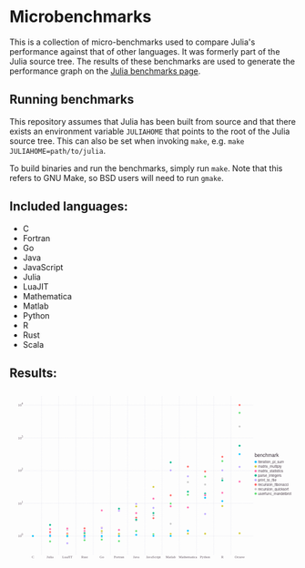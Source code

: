 # Microbenchmarks

This is a collection of micro-benchmarks used to compare Julia's performance against
that of other languages.
It was formerly part of the Julia source tree.
The results of these benchmarks are used to generate the performance graph on the
[Julia benchmarks page](https://julialang.org/benchmarks).

## Running benchmarks

This repository assumes that Julia has been built from source and that there exists
an environment variable `JULIAHOME` that points to the root of the Julia source tree.
This can also be set when invoking `make`, e.g. `make JULIAHOME=path/to/julia`.

To build binaries and run the benchmarks, simply run `make`.
Note that this refers to GNU Make, so BSD users will need to run `gmake`.

## Included languages:

* C
* Fortran
* Go
* Java
* JavaScript
* Julia
* LuaJIT
* Mathematica
* Matlab
* Python
* R
* Rust
* Scala

## Results:

<svg xmlns="http://www.w3.org/2000/svg" xmlns:gadfly="https://www.gadflyjl.org/ns" xmlns:xlink="https://www.w3.org/1999/xlink" width="864" height="533.972" fill="#000" stroke="none" stroke-width=".3" font-size="3.88" version="1.2" viewBox="0 0 228.6 141.28"><g id="img-403ad6d6-1" class="plotroot yscalable"><g id="img-403ad6d6-2" fill="#6C606B" class="guide xlabels" font-family="Georgia" font-size="2.82"><g><g class="primitive"><text dy=".6em" text-anchor="middle" transform="translate(18.57,132.65)">C</text></g></g><g><g class="primitive"><text dy=".6em" text-anchor="middle" transform="translate(32.3,132.65)">Julia</text></g></g><g><g class="primitive"><text dy=".6em" text-anchor="middle" transform="translate(46.03,132.65)">LuaJIT</text></g></g><g><g class="primitive"><text dy=".6em" text-anchor="middle" transform="translate(59.76,132.65)">Rust</text></g></g><g><g class="primitive"><text dy=".6em" text-anchor="middle" transform="translate(73.49,132.65)">Go</text></g></g><g><g class="primitive"><text dy=".6em" text-anchor="middle" transform="translate(87.22,132.65)">Fortran</text></g></g><g><g class="primitive"><text dy=".6em" text-anchor="middle" transform="translate(100.95,132.65)">Java</text></g></g><g><g class="primitive"><text dy=".6em" text-anchor="middle" transform="translate(114.68,132.65)">JavaScript</text></g></g><g><g class="primitive"><text dy=".6em" text-anchor="middle" transform="translate(128.42,132.65)">Matlab</text></g></g><g><g class="primitive"><text dy=".6em" text-anchor="middle" transform="translate(142.15,132.65)">Mathematica</text></g></g><g><g class="primitive"><text dy=".6em" text-anchor="middle" transform="translate(155.88,132.65)">Python</text></g></g><g><g class="primitive"><text dy=".6em" text-anchor="middle" transform="translate(169.61,132.65)">R</text></g></g><g><g class="primitive"><text dy=".6em" text-anchor="middle" transform="translate(183.34,132.65)">Octave</text></g></g></g><g id="img-403ad6d6-3" class="guide colorkey"><g id="img-403ad6d6-4" fill="#4C404B" font-family="'PT Sans','Helvetica Neue','Helvetica',sans-serif" font-size="2.82"><g id="img-403ad6d6-5" class="color_iteration_pi_sum"><g class="primitive"><text dy=".35em" transform="translate(198.14,57.44)">iteration_pi_sum</text></g></g><g id="img-403ad6d6-6" class="color_matrix_multiply"><g class="primitive"><text dy=".35em" transform="translate(198.14,61.07)">matrix_multiply</text></g></g><g id="img-403ad6d6-7" class="color_matrix_statistics"><g class="primitive"><text dy=".35em" transform="translate(198.14,64.7)">matrix_statistics</text></g></g><g id="img-403ad6d6-8" class="color_parse_integers"><g class="primitive"><text dy=".35em" transform="translate(198.14,68.32)">parse_integers</text></g></g><g id="img-403ad6d6-9" class="color_print_to_file"><g class="primitive"><text dy=".35em" transform="translate(198.14,71.95)">print_to_file</text></g></g><g id="img-403ad6d6-10" class="color_recursion_fibonacci"><g class="primitive"><text dy=".35em" transform="translate(198.14,75.58)">recursion_fibonacci</text></g></g><g id="img-403ad6d6-11" class="color_recursion_quicksort"><g class="primitive"><text dy=".35em" transform="translate(198.14,79.2)">recursion_quicksort</text></g></g><g id="img-403ad6d6-12" class="color_userfunc_mandelbrot"><g class="primitive"><text dy=".35em" transform="translate(198.14,82.83)">userfunc_mandelbrot</text></g></g></g><g id="img-403ad6d6-13" stroke="#000" stroke-opacity="0"><g id="img-403ad6d6-14" fill="#00BFFF" class="color_iteration_pi_sum" transform="translate(196.14,57.44)"><circle cx="0" cy="0" r=".91" class="primitive"/></g><g id="img-403ad6d6-15" fill="#D4CA3A" class="color_matrix_multiply" transform="translate(196.14,61.07)"><circle cx="0" cy="0" r=".91" class="primitive"/></g><g id="img-403ad6d6-16" fill="#FF6DAE" class="color_matrix_statistics" transform="translate(196.14,64.7)"><circle cx="0" cy="0" r=".91" class="primitive"/></g><g id="img-403ad6d6-17" fill="#00B78D" class="color_parse_integers" transform="translate(196.14,68.32)"><circle cx="0" cy="0" r=".91" class="primitive"/></g><g id="img-403ad6d6-18" fill="#BEA9FF" class="color_print_to_file" transform="translate(196.14,71.95)"><circle cx="0" cy="0" r=".91" class="primitive"/></g><g id="img-403ad6d6-19" fill="#FF6765" class="color_recursion_fibonacci" transform="translate(196.14,75.58)"><circle cx="0" cy="0" r=".91" class="primitive"/></g><g id="img-403ad6d6-20" fill="#C6C6C6" class="color_recursion_quicksort" transform="translate(196.14,79.2)"><circle cx="0" cy="0" r=".91" class="primitive"/></g><g id="img-403ad6d6-21" fill="#63DF75" class="color_userfunc_mandelbrot" transform="translate(196.14,82.83)"><circle cx="0" cy="0" r=".91" class="primitive"/></g></g><g id="img-403ad6d6-22" fill="#362A35" stroke="#000" stroke-opacity="0" font-family="'PT Sans','Helvetica Neue','Helvetica',sans-serif" font-size="3.88"><g id="img-403ad6d6-23"><g class="primitive"><text transform="translate(195.33,53.62)">benchmark</text></g></g></g></g><g clip-path="url(#img-403ad6d6-24)"><g id="img-403ad6d6-25"><g id="img-403ad6d6-26" fill="#000" fill-opacity="0" stroke="#000" stroke-opacity="0" class="guide background" opacity="1" pointer-events="visible"><g id="img-403ad6d6-27"><path d="M-91.31,-63.32 L 91.31 -63.32 91.31 63.32 -91.31 63.32 z" class="primitive" transform="translate(103.01,68.32)"/></g></g><g id="img-403ad6d6-28" stroke="#D0D0E0" stroke-dasharray=".5 .5" stroke-width=".2" class="guide ygridlines xfixed"><g id="img-403ad6d6-29"><path fill="none" d="M-91.31,0 L 91.31 0" class="primitive" transform="translate(103.01,116.6)"/></g><g id="img-403ad6d6-30"><path fill="none" d="M-91.31,0 L 91.31 0" class="primitive" transform="translate(103.01,90.51)"/></g><g id="img-403ad6d6-31"><path fill="none" d="M-91.31,0 L 91.31 0" class="primitive" transform="translate(103.01,64.41)"/></g><g id="img-403ad6d6-32"><path fill="none" d="M-91.31,0 L 91.31 0" class="primitive" transform="translate(103.01,38.31)"/></g><g id="img-403ad6d6-33"><path fill="none" d="M-91.31,0 L 91.31 0" class="primitive" transform="translate(103.01,12.22)"/></g></g><g id="img-403ad6d6-34" stroke="#D0D0E0" stroke-dasharray=".5 .5" stroke-width=".2" class="guide xgridlines yfixed"><g id="img-403ad6d6-35"><path fill="none" d="M0,-63.32 L 0 63.32" class="primitive" transform="translate(25.43,68.32)"/></g><g id="img-403ad6d6-36"><path fill="none" d="M0,-63.32 L 0 63.32" class="primitive" transform="translate(39.16,68.32)"/></g><g id="img-403ad6d6-37"><path fill="none" d="M0,-63.32 L 0 63.32" class="primitive" transform="translate(52.89,68.32)"/></g><g id="img-403ad6d6-38"><path fill="none" d="M0,-63.32 L 0 63.32" class="primitive" transform="translate(66.63,68.32)"/></g><g id="img-403ad6d6-39"><path fill="none" d="M0,-63.32 L 0 63.32" class="primitive" transform="translate(80.36,68.32)"/></g><g id="img-403ad6d6-40"><path fill="none" d="M0,-63.32 L 0 63.32" class="primitive" transform="translate(94.09,68.32)"/></g><g id="img-403ad6d6-41"><path fill="none" d="M0,-63.32 L 0 63.32" class="primitive" transform="translate(107.82,68.32)"/></g><g id="img-403ad6d6-42"><path fill="none" d="M0,-63.32 L 0 63.32" class="primitive" transform="translate(121.55,68.32)"/></g><g id="img-403ad6d6-43"><path fill="none" d="M0,-63.32 L 0 63.32" class="primitive" transform="translate(135.28,68.32)"/></g><g id="img-403ad6d6-44"><path fill="none" d="M0,-63.32 L 0 63.32" class="primitive" transform="translate(149.01,68.32)"/></g><g id="img-403ad6d6-45"><path fill="none" d="M0,-63.32 L 0 63.32" class="primitive" transform="translate(162.74,68.32)"/></g><g id="img-403ad6d6-46"><path fill="none" d="M0,-63.32 L 0 63.32" class="primitive" transform="translate(176.48,68.32)"/></g></g><g id="img-403ad6d6-47" class="plotpanel"><metadata><boundingbox value="11.699999999999989mm 5.0mm 182.62666666666667mm 126.64923649489262mm"/><unitbox value="0.5 4.27664132503908 13.3 -4.8532826500781585"/></metadata><g id="img-403ad6d6-48" class="geometry"><g id="img-403ad6d6-49" stroke-width=".3"><g id="img-403ad6d6-50" fill="#63DF75" stroke="#FFF" class="color_userfunc_mandelbrot"><g id="img-403ad6d6-51" class="marker"><g id="img-403ad6d6-52" transform="translate(183.34,18.37)"><circle cx="0" cy="0" r=".9" class="primitive"/></g></g></g><g id="img-403ad6d6-53" fill="#C6C6C6" stroke="#FFF" class="color_recursion_quicksort"><g id="img-403ad6d6-54" class="marker"><g id="img-403ad6d6-55" transform="translate(183.34,29.27)"><circle cx="0" cy="0" r=".9" class="primitive"/></g></g></g><g id="img-403ad6d6-56" fill="#FF6765" stroke="#FFF" class="color_recursion_fibonacci"><g id="img-403ad6d6-57" class="marker"><g id="img-403ad6d6-58" transform="translate(183.34,12.17)"><circle cx="0" cy="0" r=".9" class="primitive"/></g></g></g><g id="img-403ad6d6-59" fill="#BEA9FF" stroke="#FFF" class="color_print_to_file"><g id="img-403ad6d6-60" class="marker"><g id="img-403ad6d6-61" transform="translate(183.34,61.42)"><circle cx="0" cy="0" r=".9" class="primitive"/></g></g></g><g id="img-403ad6d6-62" fill="#00B78D" stroke="#FFF" class="color_parse_integers"><g id="img-403ad6d6-63" class="marker"><g id="img-403ad6d6-64" transform="translate(183.34,44.6)"><circle cx="0" cy="0" r=".9" class="primitive"/></g></g></g><g id="img-403ad6d6-65" fill="#FF6DAE" stroke="#FFF" class="color_matrix_statistics"><g id="img-403ad6d6-66" class="marker"><g id="img-403ad6d6-67" transform="translate(183.34,73.15)"><circle cx="0" cy="0" r=".9" class="primitive"/></g></g></g><g id="img-403ad6d6-68" fill="#D4CA3A" stroke="#FFF" class="color_matrix_multiply"><g id="img-403ad6d6-69" class="marker"><g id="img-403ad6d6-70" transform="translate(183.34,114.39)"><circle cx="0" cy="0" r=".9" class="primitive"/></g></g></g><g id="img-403ad6d6-71" fill="#00BFFF" stroke="#FFF" class="color_iteration_pi_sum"><g id="img-403ad6d6-72" class="marker"><g id="img-403ad6d6-73" transform="translate(183.34,51.31)"><circle cx="0" cy="0" r=".9" class="primitive"/></g></g></g><g id="img-403ad6d6-74" fill="#63DF75" stroke="#FFF" class="color_userfunc_mandelbrot"><g id="img-403ad6d6-75" class="marker"><g id="img-403ad6d6-76" transform="translate(169.61,56.81)"><circle cx="0" cy="0" r=".9" class="primitive"/></g></g></g><g id="img-403ad6d6-77" fill="#C6C6C6" stroke="#FFF" class="color_recursion_quicksort"><g id="img-403ad6d6-78" class="marker"><g id="img-403ad6d6-79" transform="translate(169.61,70.6)"><circle cx="0" cy="0" r=".9" class="primitive"/></g></g></g><g id="img-403ad6d6-80" fill="#FF6765" stroke="#FFF" class="color_recursion_fibonacci"><g id="img-403ad6d6-81" class="marker"><g id="img-403ad6d6-82" transform="translate(169.61,53.41)"><circle cx="0" cy="0" r=".9" class="primitive"/></g></g></g><g id="img-403ad6d6-83" fill="#BEA9FF" stroke="#FFF" class="color_print_to_file"><g id="img-403ad6d6-84" class="marker"><g id="img-403ad6d6-85" transform="translate(169.61,64.23)"><circle cx="0" cy="0" r=".9" class="primitive"/></g></g></g><g id="img-403ad6d6-86" fill="#00B78D" stroke="#FFF" class="color_parse_integers"><g id="img-403ad6d6-87" class="marker"><g id="img-403ad6d6-88" transform="translate(169.61,72.18)"><circle cx="0" cy="0" r=".9" class="primitive"/></g></g></g><g id="img-403ad6d6-89" fill="#FF6DAE" stroke="#FFF" class="color_matrix_statistics"><g id="img-403ad6d6-90" class="marker"><g id="img-403ad6d6-91" transform="translate(169.61,82.11)"><circle cx="0" cy="0" r=".9" class="primitive"/></g></g></g><g id="img-403ad6d6-92" fill="#D4CA3A" stroke="#FFF" class="color_matrix_multiply"><g id="img-403ad6d6-93" class="marker"><g id="img-403ad6d6-94" transform="translate(169.61,92.67)"><circle cx="0" cy="0" r=".9" class="primitive"/></g></g></g><g id="img-403ad6d6-95" fill="#00BFFF" stroke="#FFF" class="color_iteration_pi_sum"><g id="img-403ad6d6-96" class="marker"><g id="img-403ad6d6-97" transform="translate(169.61,88.73)"><circle cx="0" cy="0" r=".9" class="primitive"/></g></g></g><g id="img-403ad6d6-98" fill="#63DF75" stroke="#FFF" class="color_userfunc_mandelbrot"><g id="img-403ad6d6-99" class="marker"><g id="img-403ad6d6-100" transform="translate(155.88,69.18)"><circle cx="0" cy="0" r=".9" class="primitive"/></g></g></g><g id="img-403ad6d6-101" fill="#C6C6C6" stroke="#FFF" class="color_recursion_quicksort"><g id="img-403ad6d6-102" class="marker"><g id="img-403ad6d6-103" transform="translate(155.88,75.5)"><circle cx="0" cy="0" r=".9" class="primitive"/></g></g></g><g id="img-403ad6d6-104" fill="#FF6765" stroke="#FFF" class="color_recursion_fibonacci"><g id="img-403ad6d6-105" class="marker"><g id="img-403ad6d6-106" transform="translate(155.88,65.08)"><circle cx="0" cy="0" r=".9" class="primitive"/></g></g></g><g id="img-403ad6d6-107" fill="#BEA9FF" stroke="#FFF" class="color_print_to_file"><g id="img-403ad6d6-108" class="marker"><g id="img-403ad6d6-109" transform="translate(155.88,98.97)"><circle cx="0" cy="0" r=".9" class="primitive"/></g></g></g><g id="img-403ad6d6-110" fill="#00B78D" stroke="#FFF" class="color_parse_integers"><g id="img-403ad6d6-111" class="marker"><g id="img-403ad6d6-112" transform="translate(155.88,82.78)"><circle cx="0" cy="0" r=".9" class="primitive"/></g></g></g><g id="img-403ad6d6-113" fill="#FF6DAE" stroke="#FFF" class="color_matrix_statistics"><g id="img-403ad6d6-114" class="marker"><g id="img-403ad6d6-115" transform="translate(155.88,84.01)"><circle cx="0" cy="0" r=".9" class="primitive"/></g></g></g><g id="img-403ad6d6-116" fill="#D4CA3A" stroke="#FFF" class="color_matrix_multiply"><g id="img-403ad6d6-117" class="marker"><g id="img-403ad6d6-118" transform="translate(155.88,114.72)"><circle cx="0" cy="0" r=".9" class="primitive"/></g></g></g><g id="img-403ad6d6-119" fill="#00BFFF" stroke="#FFF" class="color_iteration_pi_sum"><g id="img-403ad6d6-120" class="marker"><g id="img-403ad6d6-121" transform="translate(155.88,86.08)"><circle cx="0" cy="0" r=".9" class="primitive"/></g></g></g><g id="img-403ad6d6-122" fill="#63DF75" stroke="#FFF" class="color_userfunc_mandelbrot"><g id="img-403ad6d6-123" class="marker"><g id="img-403ad6d6-124" transform="translate(142.15,83.66)"><circle cx="0" cy="0" r=".9" class="primitive"/></g></g></g><g id="img-403ad6d6-125" fill="#C6C6C6" stroke="#FFF" class="color_recursion_quicksort"><g id="img-403ad6d6-126" class="marker"><g id="img-403ad6d6-127" transform="translate(142.15,73.59)"><circle cx="0" cy="0" r=".9" class="primitive"/></g></g></g><g id="img-403ad6d6-128" fill="#FF6765" stroke="#FFF" class="color_recursion_fibonacci"><g id="img-403ad6d6-129" class="marker"><g id="img-403ad6d6-130" transform="translate(142.15,61.26)"><circle cx="0" cy="0" r=".9" class="primitive"/></g></g></g><g id="img-403ad6d6-131" fill="#BEA9FF" stroke="#FFF" class="color_print_to_file"><g id="img-403ad6d6-132" class="marker"><g id="img-403ad6d6-133" transform="translate(142.15,68.97)"><circle cx="0" cy="0" r=".9" class="primitive"/></g></g></g><g id="img-403ad6d6-134" fill="#00B78D" stroke="#FFF" class="color_parse_integers"><g id="img-403ad6d6-135" class="marker"><g id="img-403ad6d6-136" transform="translate(142.15,81.24)"><circle cx="0" cy="0" r=".9" class="primitive"/></g></g></g><g id="img-403ad6d6-137" fill="#FF6DAE" stroke="#FFF" class="color_matrix_statistics"><g id="img-403ad6d6-138" class="marker"><g id="img-403ad6d6-139" transform="translate(142.15,93.78)"><circle cx="0" cy="0" r=".9" class="primitive"/></g></g></g><g id="img-403ad6d6-140" fill="#D4CA3A" stroke="#FFF" class="color_matrix_multiply"><g id="img-403ad6d6-141" class="marker"><g id="img-403ad6d6-142" transform="translate(142.15,114.67)"><circle cx="0" cy="0" r=".9" class="primitive"/></g></g></g><g id="img-403ad6d6-143" fill="#00BFFF" stroke="#FFF" class="color_iteration_pi_sum"><g id="img-403ad6d6-144" class="marker"><g id="img-403ad6d6-145" transform="translate(142.15,112.34)"><circle cx="0" cy="0" r=".9" class="primitive"/></g></g></g><g id="img-403ad6d6-146" fill="#63DF75" stroke="#FFF" class="color_userfunc_mandelbrot"><g id="img-403ad6d6-147" class="marker"><g id="img-403ad6d6-148" transform="translate(128.42,90.68)"><circle cx="0" cy="0" r=".9" class="primitive"/></g></g></g><g id="img-403ad6d6-149" fill="#C6C6C6" stroke="#FFF" class="color_recursion_quicksort"><g id="img-403ad6d6-150" class="marker"><g id="img-403ad6d6-151" transform="translate(128.42,106.85)"><circle cx="0" cy="0" r=".9" class="primitive"/></g></g></g><g id="img-403ad6d6-152" fill="#FF6765" stroke="#FFF" class="color_recursion_fibonacci"><g id="img-403ad6d6-153" class="marker"><g id="img-403ad6d6-154" transform="translate(128.42,84.1)"><circle cx="0" cy="0" r=".9" class="primitive"/></g></g></g><g id="img-403ad6d6-155" fill="#BEA9FF" stroke="#FFF" class="color_print_to_file"><g id="img-403ad6d6-156" class="marker"><g id="img-403ad6d6-157" transform="translate(128.42,64.22)"><circle cx="0" cy="0" r=".9" class="primitive"/></g></g></g><g id="img-403ad6d6-158" fill="#00B78D" stroke="#FFF" class="color_parse_integers"><g id="img-403ad6d6-159" class="marker"><g id="img-403ad6d6-160" transform="translate(128.42,57.86)"><circle cx="0" cy="0" r=".9" class="primitive"/></g></g></g><g id="img-403ad6d6-161" fill="#FF6DAE" stroke="#FFF" class="color_matrix_statistics"><g id="img-403ad6d6-162" class="marker"><g id="img-403ad6d6-163" transform="translate(128.42,92.9)"><circle cx="0" cy="0" r=".9" class="primitive"/></g></g></g><g id="img-403ad6d6-164" fill="#D4CA3A" stroke="#FFF" class="color_matrix_multiply"><g id="img-403ad6d6-165" class="marker"><g id="img-403ad6d6-166" transform="translate(128.42,114.87)"><circle cx="0" cy="0" r=".9" class="primitive"/></g></g></g><g id="img-403ad6d6-167" fill="#00BFFF" stroke="#FFF" class="color_iteration_pi_sum"><g id="img-403ad6d6-168" class="marker"><g id="img-403ad6d6-169" transform="translate(128.42,116.52)"><circle cx="0" cy="0" r=".9" class="primitive"/></g></g></g><g id="img-403ad6d6-170" fill="#63DF75" stroke="#FFF" class="color_userfunc_mandelbrot"><g id="img-403ad6d6-171" class="marker"><g id="img-403ad6d6-172" transform="translate(114.68,115.17)"><circle cx="0" cy="0" r=".9" class="primitive"/></g></g></g><g id="img-403ad6d6-173" fill="#C6C6C6" stroke="#FFF" class="color_recursion_quicksort"><g id="img-403ad6d6-174" class="marker"><g id="img-403ad6d6-175" transform="translate(114.68,100.11)"><circle cx="0" cy="0" r=".9" class="primitive"/></g></g></g><g id="img-403ad6d6-176" fill="#FF6765" stroke="#FFF" class="color_recursion_fibonacci"><g id="img-403ad6d6-177" class="marker"><g id="img-403ad6d6-178" transform="translate(114.68,102.34)"><circle cx="0" cy="0" r=".9" class="primitive"/></g></g></g><g id="img-403ad6d6-179" fill="#BEA9FF" stroke="#FFF" class="color_print_to_file"><g id="img-403ad6d6-180" class="marker"><g id="img-403ad6d6-181" transform="translate(114.68,94.15)"><circle cx="0" cy="0" r=".9" class="primitive"/></g></g></g><g id="img-403ad6d6-182" fill="#00B78D" stroke="#FFF" class="color_parse_integers"><g id="img-403ad6d6-183" class="marker"><g id="img-403ad6d6-184" transform="translate(114.68,98.28)"><circle cx="0" cy="0" r=".9" class="primitive"/></g></g></g><g id="img-403ad6d6-185" fill="#FF6DAE" stroke="#FFF" class="color_matrix_statistics"><g id="img-403ad6d6-186" class="marker"><g id="img-403ad6d6-187" transform="translate(114.68,86.71)"><circle cx="0" cy="0" r=".9" class="primitive"/></g></g></g><g id="img-403ad6d6-188" fill="#D4CA3A" stroke="#FFF" class="color_matrix_multiply"><g id="img-403ad6d6-189" class="marker"><g id="img-403ad6d6-190" transform="translate(114.68,77.4)"><circle cx="0" cy="0" r=".9" class="primitive"/></g></g></g><g id="img-403ad6d6-191" fill="#00BFFF" stroke="#FFF" class="color_iteration_pi_sum"><g id="img-403ad6d6-192" class="marker"><g id="img-403ad6d6-193" transform="translate(114.68,116.51)"><circle cx="0" cy="0" r=".9" class="primitive"/></g></g></g><g id="img-403ad6d6-194" fill="#63DF75" stroke="#FFF" class="color_userfunc_mandelbrot"><g id="img-403ad6d6-195" class="marker"><g id="img-403ad6d6-196" transform="translate(100.95,112.57)"><circle cx="0" cy="0" r=".9" class="primitive"/></g></g></g><g id="img-403ad6d6-197" fill="#C6C6C6" stroke="#FFF" class="color_recursion_quicksort"><g id="img-403ad6d6-198" class="marker"><g id="img-403ad6d6-199" transform="translate(100.95,104.22)"><circle cx="0" cy="0" r=".9" class="primitive"/></g></g></g><g id="img-403ad6d6-200" fill="#FF6765" stroke="#FFF" class="color_recursion_fibonacci"><g id="img-403ad6d6-201" class="marker"><g id="img-403ad6d6-202" transform="translate(100.95,101.96)"><circle cx="0" cy="0" r=".9" class="primitive"/></g></g></g><g id="img-403ad6d6-203" fill="#BEA9FF" stroke="#FFF" class="color_print_to_file"><g id="img-403ad6d6-204" class="marker"><g id="img-403ad6d6-205" transform="translate(100.95,90.91)"><circle cx="0" cy="0" r=".9" class="primitive"/></g></g></g><g id="img-403ad6d6-206" fill="#00B78D" stroke="#FFF" class="color_parse_integers"><g id="img-403ad6d6-207" class="marker"><g id="img-403ad6d6-208" transform="translate(100.95,103.52)"><circle cx="0" cy="0" r=".9" class="primitive"/></g></g></g><g id="img-403ad6d6-209" fill="#FF6DAE" stroke="#FFF" class="color_matrix_statistics"><g id="img-403ad6d6-210" class="marker"><g id="img-403ad6d6-211" transform="translate(100.95,98.3)"><circle cx="0" cy="0" r=".9" class="primitive"/></g></g></g><g id="img-403ad6d6-212" fill="#D4CA3A" stroke="#FFF" class="color_matrix_multiply"><g id="img-403ad6d6-213" class="marker"><g id="img-403ad6d6-214" transform="translate(100.95,92.93)"><circle cx="0" cy="0" r=".9" class="primitive"/></g></g></g><g id="img-403ad6d6-215" fill="#00BFFF" stroke="#FFF" class="color_iteration_pi_sum"><g id="img-403ad6d6-216" class="marker"><g id="img-403ad6d6-217" transform="translate(100.95,115.67)"><circle cx="0" cy="0" r=".9" class="primitive"/></g></g></g><g id="img-403ad6d6-218" fill="#63DF75" stroke="#FFF" class="color_userfunc_mandelbrot"><g id="img-403ad6d6-219" class="marker"><g id="img-403ad6d6-220" transform="translate(87.22,120.61)"><circle cx="0" cy="0" r=".9" class="primitive"/></g></g></g><g id="img-403ad6d6-221" fill="#C6C6C6" stroke="#FFF" class="color_recursion_quicksort"><g id="img-403ad6d6-222" class="marker"><g id="img-403ad6d6-223" transform="translate(87.22,114.63)"><circle cx="0" cy="0" r=".9" class="primitive"/></g></g></g><g id="img-403ad6d6-224" fill="#FF6765" stroke="#FFF" class="color_recursion_fibonacci"><g id="img-403ad6d6-225" class="marker"><g id="img-403ad6d6-226" transform="translate(87.22,116.73)"><circle cx="0" cy="0" r=".9" class="primitive"/></g></g></g><g id="img-403ad6d6-227" fill="#BEA9FF" stroke="#FFF" class="color_print_to_file"><g id="img-403ad6d6-228" class="marker"><g id="img-403ad6d6-229" transform="translate(87.22,96.35)"><circle cx="0" cy="0" r=".9" class="primitive"/></g></g></g><g id="img-403ad6d6-230" fill="#00B78D" stroke="#FFF" class="color_parse_integers"><g id="img-403ad6d6-231" class="marker"><g id="img-403ad6d6-232" transform="translate(87.22,94.75)"><circle cx="0" cy="0" r=".9" class="primitive"/></g></g></g><g id="img-403ad6d6-233" fill="#FF6DAE" stroke="#FFF" class="color_matrix_statistics"><g id="img-403ad6d6-234" class="marker"><g id="img-403ad6d6-235" transform="translate(87.22,111.69)"><circle cx="0" cy="0" r=".9" class="primitive"/></g></g></g><g id="img-403ad6d6-236" fill="#D4CA3A" stroke="#FFF" class="color_matrix_multiply"><g id="img-403ad6d6-237" class="marker"><g id="img-403ad6d6-238" transform="translate(87.22,114.94)"><circle cx="0" cy="0" r=".9" class="primitive"/></g></g></g><g id="img-403ad6d6-239" fill="#00BFFF" stroke="#FFF" class="color_iteration_pi_sum"><g id="img-403ad6d6-240" class="marker"><g id="img-403ad6d6-241" transform="translate(87.22,116.6)"><circle cx="0" cy="0" r=".9" class="primitive"/></g></g></g><g id="img-403ad6d6-242" fill="#63DF75" stroke="#FFF" class="color_userfunc_mandelbrot"><g id="img-403ad6d6-243" class="marker"><g id="img-403ad6d6-244" transform="translate(73.49,119.44)"><circle cx="0" cy="0" r=".9" class="primitive"/></g></g></g><g id="img-403ad6d6-245" fill="#C6C6C6" stroke="#FFF" class="color_recursion_quicksort"><g id="img-403ad6d6-246" class="marker"><g id="img-403ad6d6-247" transform="translate(73.49,114.14)"><circle cx="0" cy="0" r=".9" class="primitive"/></g></g></g><g id="img-403ad6d6-248" fill="#FF6765" stroke="#FFF" class="color_recursion_fibonacci"><g id="img-403ad6d6-249" class="marker"><g id="img-403ad6d6-250" transform="translate(73.49,109.91)"><circle cx="0" cy="0" r=".9" class="primitive"/></g></g></g><g id="img-403ad6d6-251" fill="#BEA9FF" stroke="#FFF" class="color_print_to_file"><g id="img-403ad6d6-252" class="marker"><g id="img-403ad6d6-253" transform="translate(73.49,110.26)"><circle cx="0" cy="0" r=".9" class="primitive"/></g></g></g><g id="img-403ad6d6-254" fill="#00B78D" stroke="#FFF" class="color_parse_integers"><g id="img-403ad6d6-255" class="marker"><g id="img-403ad6d6-256" transform="translate(73.49,117.06)"><circle cx="0" cy="0" r=".9" class="primitive"/></g></g></g><g id="img-403ad6d6-257" fill="#FF6DAE" stroke="#FFF" class="color_matrix_statistics"><g id="img-403ad6d6-258" class="marker"><g id="img-403ad6d6-259" transform="translate(73.49,96.13)"><circle cx="0" cy="0" r=".9" class="primitive"/></g></g></g><g id="img-403ad6d6-260" fill="#D4CA3A" stroke="#FFF" class="color_matrix_multiply"><g id="img-403ad6d6-261" class="marker"><g id="img-403ad6d6-262" transform="translate(73.49,112.55)"><circle cx="0" cy="0" r=".9" class="primitive"/></g></g></g><g id="img-403ad6d6-263" fill="#00BFFF" stroke="#FFF" class="color_iteration_pi_sum"><g id="img-403ad6d6-264" class="marker"><g id="img-403ad6d6-265" transform="translate(73.49,116.6)"><circle cx="0" cy="0" r=".9" class="primitive"/></g></g></g><g id="img-403ad6d6-266" fill="#63DF75" stroke="#FFF" class="color_userfunc_mandelbrot"><g id="img-403ad6d6-267" class="marker"><g id="img-403ad6d6-268" transform="translate(59.76,119.84)"><circle cx="0" cy="0" r=".9" class="primitive"/></g></g></g><g id="img-403ad6d6-269" fill="#C6C6C6" stroke="#FFF" class="color_recursion_quicksort"><g id="img-403ad6d6-270" class="marker"><g id="img-403ad6d6-271" transform="translate(59.76,116.85)"><circle cx="0" cy="0" r=".9" class="primitive"/></g></g></g><g id="img-403ad6d6-272" fill="#FF6765" stroke="#FFF" class="color_recursion_fibonacci"><g id="img-403ad6d6-273" class="marker"><g id="img-403ad6d6-274" transform="translate(59.76,110.42)"><circle cx="0" cy="0" r=".9" class="primitive"/></g></g></g><g id="img-403ad6d6-275" fill="#BEA9FF" stroke="#FFF" class="color_print_to_file"><g id="img-403ad6d6-276" class="marker"><g id="img-403ad6d6-277" transform="translate(59.76,117.95)"><circle cx="0" cy="0" r=".9" class="primitive"/></g></g></g><g id="img-403ad6d6-278" fill="#00B78D" stroke="#FFF" class="color_parse_integers"><g id="img-403ad6d6-279" class="marker"><g id="img-403ad6d6-280" transform="translate(59.76,114.26)"><circle cx="0" cy="0" r=".9" class="primitive"/></g></g></g><g id="img-403ad6d6-281" fill="#FF6DAE" stroke="#FFF" class="color_matrix_statistics"><g id="img-403ad6d6-282" class="marker"><g id="img-403ad6d6-283" transform="translate(59.76,112.51)"><circle cx="0" cy="0" r=".9" class="primitive"/></g></g></g><g id="img-403ad6d6-284" fill="#D4CA3A" stroke="#FFF" class="color_matrix_multiply"><g id="img-403ad6d6-285" class="marker"><g id="img-403ad6d6-286" transform="translate(59.76,115.75)"><circle cx="0" cy="0" r=".9" class="primitive"/></g></g></g><g id="img-403ad6d6-287" fill="#00BFFF" stroke="#FFF" class="color_iteration_pi_sum"><g id="img-403ad6d6-288" class="marker"><g id="img-403ad6d6-289" transform="translate(59.76,116.6)"><circle cx="0" cy="0" r=".9" class="primitive"/></g></g></g><g id="img-403ad6d6-290" fill="#63DF75" stroke="#FFF" class="color_userfunc_mandelbrot"><g id="img-403ad6d6-291" class="marker"><g id="img-403ad6d6-292" transform="translate(46.03,116.56)"><circle cx="0" cy="0" r=".9" class="primitive"/></g></g></g><g id="img-403ad6d6-293" fill="#C6C6C6" stroke="#FFF" class="color_recursion_quicksort"><g id="img-403ad6d6-294" class="marker"><g id="img-403ad6d6-295" transform="translate(46.03,111.56)"><circle cx="0" cy="0" r=".9" class="primitive"/></g></g></g><g id="img-403ad6d6-296" fill="#FF6765" stroke="#FFF" class="color_recursion_fibonacci"><g id="img-403ad6d6-297" class="marker"><g id="img-403ad6d6-298" transform="translate(46.03,114.65)"><circle cx="0" cy="0" r=".9" class="primitive"/></g></g></g><g id="img-403ad6d6-299" fill="#BEA9FF" stroke="#FFF" class="color_print_to_file"><g id="img-403ad6d6-300" class="marker"><g id="img-403ad6d6-301" transform="translate(46.03,122.32)"><circle cx="0" cy="0" r=".9" class="primitive"/></g></g></g><g id="img-403ad6d6-302" fill="#00B78D" stroke="#FFF" class="color_parse_integers"><g id="img-403ad6d6-303" class="marker"><g id="img-403ad6d6-304" transform="translate(46.03,116.86)"><circle cx="0" cy="0" r=".9" class="primitive"/></g></g></g><g id="img-403ad6d6-305" fill="#FF6DAE" stroke="#FFF" class="color_matrix_statistics"><g id="img-403ad6d6-306" class="marker"><g id="img-403ad6d6-307" transform="translate(46.03,110.54)"><circle cx="0" cy="0" r=".9" class="primitive"/></g></g></g><g id="img-403ad6d6-308" fill="#D4CA3A" stroke="#FFF" class="color_matrix_multiply"><g id="img-403ad6d6-309" class="marker"><g id="img-403ad6d6-310" transform="translate(46.03,115.72)"><circle cx="0" cy="0" r=".9" class="primitive"/></g></g></g><g id="img-403ad6d6-311" fill="#00BFFF" stroke="#FFF" class="color_iteration_pi_sum"><g id="img-403ad6d6-312" class="marker"><g id="img-403ad6d6-313" transform="translate(46.03,116.6)"><circle cx="0" cy="0" r=".9" class="primitive"/></g></g></g><g id="img-403ad6d6-314" fill="#63DF75" stroke="#FFF" class="color_userfunc_mandelbrot"><g id="img-403ad6d6-315" class="marker"><g id="img-403ad6d6-316" transform="translate(32.3,120.85)"><circle cx="0" cy="0" r=".9" class="primitive"/></g></g></g><g id="img-403ad6d6-317" fill="#C6C6C6" stroke="#FFF" class="color_recursion_quicksort"><g id="img-403ad6d6-318" class="marker"><g id="img-403ad6d6-319" transform="translate(32.3,116.64)"><circle cx="0" cy="0" r=".9" class="primitive"/></g></g></g><g id="img-403ad6d6-320" fill="#FF6765" stroke="#FFF" class="color_recursion_fibonacci"><g id="img-403ad6d6-321" class="marker"><g id="img-403ad6d6-322" transform="translate(32.3,113.4)"><circle cx="0" cy="0" r=".9" class="primitive"/></g></g></g><g id="img-403ad6d6-323" fill="#BEA9FF" stroke="#FFF" class="color_print_to_file"><g id="img-403ad6d6-324" class="marker"><g id="img-403ad6d6-325" transform="translate(32.3,115.58)"><circle cx="0" cy="0" r=".9" class="primitive"/></g></g></g><g id="img-403ad6d6-326" fill="#00B78D" stroke="#FFF" class="color_parse_integers"><g id="img-403ad6d6-327" class="marker"><g id="img-403ad6d6-328" transform="translate(32.3,107.7)"><circle cx="0" cy="0" r=".9" class="primitive"/></g></g></g><g id="img-403ad6d6-329" fill="#FF6DAE" stroke="#FFF" class="color_matrix_statistics"><g id="img-403ad6d6-330" class="marker"><g id="img-403ad6d6-331" transform="translate(32.3,111.04)"><circle cx="0" cy="0" r=".9" class="primitive"/></g></g></g><g id="img-403ad6d6-332" fill="#D4CA3A" stroke="#FFF" class="color_matrix_multiply"><g id="img-403ad6d6-333" class="marker"><g id="img-403ad6d6-334" transform="translate(32.3,116.88)"><circle cx="0" cy="0" r=".9" class="primitive"/></g></g></g><g id="img-403ad6d6-335" fill="#00BFFF" stroke="#FFF" class="color_iteration_pi_sum"><g id="img-403ad6d6-336" class="marker"><g id="img-403ad6d6-337" transform="translate(32.3,116.48)"><circle cx="0" cy="0" r=".9" class="primitive"/></g></g></g><g id="img-403ad6d6-338" fill="#63DF75" stroke="#FFF" class="color_userfunc_mandelbrot"><g id="img-403ad6d6-339" class="marker"><g id="img-403ad6d6-340" transform="translate(18.57,116.6)"><circle cx="0" cy="0" r=".9" class="primitive"/></g></g></g><g id="img-403ad6d6-341" fill="#C6C6C6" stroke="#FFF" class="color_recursion_quicksort"><g id="img-403ad6d6-342" class="marker"><g id="img-403ad6d6-343" transform="translate(18.57,116.6)"><circle cx="0" cy="0" r=".9" class="primitive"/></g></g></g><g id="img-403ad6d6-344" fill="#FF6765" stroke="#FFF" class="color_recursion_fibonacci"><g id="img-403ad6d6-345" class="marker"><g id="img-403ad6d6-346" transform="translate(18.57,116.6)"><circle cx="0" cy="0" r=".9" class="primitive"/></g></g></g><g id="img-403ad6d6-347" fill="#BEA9FF" stroke="#FFF" class="color_print_to_file"><g id="img-403ad6d6-348" class="marker"><g id="img-403ad6d6-349" transform="translate(18.57,116.6)"><circle cx="0" cy="0" r=".9" class="primitive"/></g></g></g><g id="img-403ad6d6-350" fill="#00B78D" stroke="#FFF" class="color_parse_integers"><g id="img-403ad6d6-351" class="marker"><g id="img-403ad6d6-352" transform="translate(18.57,116.6)"><circle cx="0" cy="0" r=".9" class="primitive"/></g></g></g><g id="img-403ad6d6-353" fill="#FF6DAE" stroke="#FFF" class="color_matrix_statistics"><g id="img-403ad6d6-354" class="marker"><g id="img-403ad6d6-355" transform="translate(18.57,116.6)"><circle cx="0" cy="0" r=".9" class="primitive"/></g></g></g><g id="img-403ad6d6-356" fill="#D4CA3A" stroke="#FFF" class="color_matrix_multiply"><g id="img-403ad6d6-357" class="marker"><g id="img-403ad6d6-358" transform="translate(18.57,116.6)"><circle cx="0" cy="0" r=".9" class="primitive"/></g></g></g><g id="img-403ad6d6-359" fill="#00BFFF" stroke="#FFF" class="color_iteration_pi_sum"><g id="img-403ad6d6-360" class="marker"><g id="img-403ad6d6-361" transform="translate(18.57,116.6)"><circle cx="0" cy="0" r=".9" class="primitive"/></g></g></g></g></g></g></g></g><g id="img-403ad6d6-362" fill="#6C606B" class="guide ylabels" font-family="Georgia" font-size="2.82"><g id="img-403ad6d6-363"><g class="primitive"><text dy=".35em" text-anchor="end" transform="translate(10.7,116.6)">10<tspan dominant-baseline="inherit" dy="-.6em" font-size="83%">0</tspan></text></g></g><g id="img-403ad6d6-364"><g class="primitive"><text dy=".35em" text-anchor="end" transform="translate(10.7,90.51)">10<tspan dominant-baseline="inherit" dy="-.6em" font-size="83%">1</tspan></text></g></g><g id="img-403ad6d6-365"><g class="primitive"><text dy=".35em" text-anchor="end" transform="translate(10.7,64.41)">10<tspan dominant-baseline="inherit" dy="-.6em" font-size="83%">2</tspan></text></g></g><g id="img-403ad6d6-366"><g class="primitive"><text dy=".35em" text-anchor="end" transform="translate(10.7,38.31)">10<tspan dominant-baseline="inherit" dy="-.6em" font-size="83%">3</tspan></text></g></g><g id="img-403ad6d6-367"><g class="primitive"><text dy=".35em" text-anchor="end" transform="translate(10.7,12.22)">10<tspan dominant-baseline="inherit" dy="-.6em" font-size="83%">4</tspan></text></g></g></g></g><defs><clipPath id="img-403ad6d6-24"><path d="M11.7,5 L 194.33 5 194.33 131.65 11.7 131.65"/></clipPath></defs></svg>

